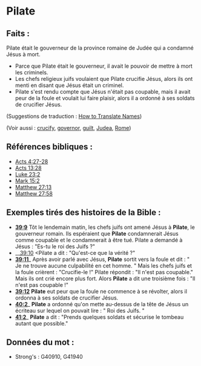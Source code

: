 # Pilate

## Faits :

Pilate était le gouverneur de la province romaine de Judée qui a condamné Jésus à mort.

* Parce que Pilate était le gouverneur, il avait le pouvoir de mettre à mort les criminels.
* Les chefs religieux juifs voulaient que Pilate crucifie Jésus, alors ils ont menti en disant que Jésus était un criminel.
* Pilate s'est rendu compte que Jésus n'était pas coupable, mais il avait peur de la foule et voulait lui faire plaisir, alors il a ordonné à ses soldats de crucifier Jésus.

(Suggestions de traduction : [How to Translate Names](rc://en/ta/man/translate/translate-names))

(Voir aussi : [crucify](../kt/crucify.md), [governor](../other/governor.md), [guilt](../kt/guilt.md), [Judea](../names/judea.md), [Rome](../names/rome.md))

## Références bibliques :

* [Acts 4:27-28](rc://en/tn/help/act/04/27)
* [Acts 13:28](rc://en/tn/help/act/13/28)
* [Luke 23:2](rc://en/tn/help/luk/23/02)
* [Mark 15:2](rc://en/tn/help/mrk/15/02)
* [Matthew 27:13](rc://en/tn/help/mat/27/13)
* [Matthew 27:58](rc://en/tn/help/mat/27/58)

## Exemples tirés des histoires de la Bible :

* __[39:9](rc://en/tn/help/obs/39/09)__ Tôt le lendemain matin, les chefs juifs ont amené Jésus à __Pilate__, le gouverneur romain. Ils espéraient que __Pilate__ condamnerait Jésus comme coupable et le condamnerait à être tué. Pilate a demandé à Jésus : "Es-tu le roi des Juifs ?"
* __[39:10](rc://en/tn/help/obs/39/10) <Pilate a dit : "Qu'est-ce que la vérité ?"
* __[39:11](rc://en/tn/help/obs/39/11)___ Après avoir parlé avec Jésus, __Pilate__ sortit vers la foule et dit : " Je ne trouve aucune culpabilité en cet homme. " Mais les chefs juifs et la foule crièrent : "Crucifie-le !" Pilate répondit : "Il n'est pas coupable." Mais ils ont crié encore plus fort. Alors __Pilate__ a dit une troisième fois : "Il n'est pas coupable !"
* __[39:12](rc://en/tn/help/obs/39/12)__ __Pilate__ eut peur que la foule ne commence à se révolter, alors il ordonna à ses soldats de crucifier Jésus.
* __[40:2](rc://en/tn/help/obs/40/02)___ __Pilate__ a ordonné qu'on mette au-dessus de la tête de Jésus un écriteau sur lequel on pouvait lire : " Roi des Juifs. "
* __[41:2](rc://en/tn/help/obs/41/02)___ __Pilate__ a dit : "Prends quelques soldats et sécurise le tombeau autant que possible."

## Données du mot :

* Strong's : G40910, G41940
